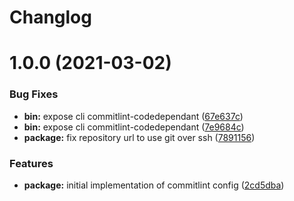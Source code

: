 # Changlog

# 1.0.0 (2021-03-02)


### Bug Fixes

* **bin:** expose cli commitlint-codedependant ([67e637c](https://github.com/esatterwhite/commitlint-config-codedependant/commit/67e637cd5134cbadb09238e8f797ca616d52b941))
* **bin:** expose cli commitlint-codedependant ([7e9684c](https://github.com/esatterwhite/commitlint-config-codedependant/commit/7e9684cc50ab1d84419b1c6469466ac4fd776eda))
* **package:** fix repository url to use git over ssh ([7891156](https://github.com/esatterwhite/commitlint-config-codedependant/commit/78911565821af0b81187b38fb8ad116fc8a29696))


### Features

* **package:** initial implementation of commitlint config ([2cd5dba](https://github.com/esatterwhite/commitlint-config-codedependant/commit/2cd5dbaa7dc60a056ffda6e5e9fca8c54092a930))
